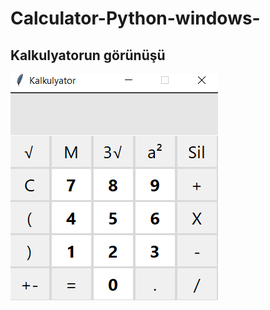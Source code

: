 # Calculator-Python-windows-

## Kalkulyatorun görünüşü

![sekil](https://github.com/Ruslan281/Calculator-Python-windows-/blob/master/Images/Kalkulyator.PNG)
